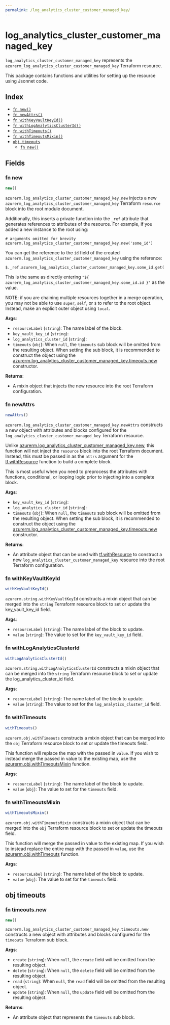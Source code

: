 ```yaml
---
permalink: /log_analytics_cluster_customer_managed_key/
---
```


# log_analytics_cluster_customer_managed_key

`log_analytics_cluster_customer_managed_key` represents the `azurerm_log_analytics_cluster_customer_managed_key` Terraform resource.



This package contains functions and utilities for setting up the resource using Jsonnet code.


## Index

* [`fn new()`](#fn-new)
* [`fn newAttrs()`](#fn-newattrs)
* [`fn withKeyVaultKeyId()`](#fn-withkeyvaultkeyid)
* [`fn withLogAnalyticsClusterId()`](#fn-withloganalyticsclusterid)
* [`fn withTimeouts()`](#fn-withtimeouts)
* [`fn withTimeoutsMixin()`](#fn-withtimeoutsmixin)
* [`obj timeouts`](#obj-timeouts)
  * [`fn new()`](#fn-timeoutsnew)

## Fields

### fn new

```ts
new()
```


`azurerm.log_analytics_cluster_customer_managed_key.new` injects a new `azurerm_log_analytics_cluster_customer_managed_key` Terraform `resource`
block into the root module document.

Additionally, this inserts a private function into the `_ref` attribute that generates references to attributes of the
resource. For example, if you added a new instance to the root using:

    # arguments omitted for brevity
    azurerm.log_analytics_cluster_customer_managed_key.new('some_id')

You can get the reference to the `id` field of the created `azurerm.log_analytics_cluster_customer_managed_key` using the reference:

    $._ref.azurerm_log_analytics_cluster_customer_managed_key.some_id.get('id')

This is the same as directly entering `"${ azurerm_log_analytics_cluster_customer_managed_key.some_id.id }"` as the value.

NOTE: if you are chaining multiple resources together in a merge operation, you may not be able to use `super`, `self`,
or `$` to refer to the root object. Instead, make an explicit outer object using `local`.

**Args**:
  - `resourceLabel` (`string`): The name label of the block.
  - `key_vault_key_id` (`string`): 
  - `log_analytics_cluster_id` (`string`): 
  - `timeouts` (`obj`):  When `null`, the `timeouts` sub block will be omitted from the resulting object. When setting the sub block, it is recommended to construct the object using the [azurerm.log_analytics_cluster_customer_managed_key.timeouts.new](#fn-loganalyticsclustercustomermanagedkeytimeoutsnew) constructor.

**Returns**:
- A mixin object that injects the new resource into the root Terraform configuration.


### fn newAttrs

```ts
newAttrs()
```


`azurerm.log_analytics_cluster_customer_managed_key.newAttrs` constructs a new object with attributes and blocks configured for the `log_analytics_cluster_customer_managed_key`
Terraform resource.

Unlike [azurerm.log_analytics_cluster_customer_managed_key.new](#fn-loganalyticsclustercustomermanagedkeynew), this function will not inject the `resource`
block into the root Terraform document. Instead, this must be passed in as the `attrs` argument for the
[tf.withResource](https://github.com/tf-libsonnet/core/tree/main/docs#fn-withresource) function to build a complete block.

This is most useful when you need to preprocess the attributes with functions, conditional, or looping logic prior to
injecting into a complete block.

**Args**:
  - `key_vault_key_id` (`string`): 
  - `log_analytics_cluster_id` (`string`): 
  - `timeouts` (`obj`):  When `null`, the `timeouts` sub block will be omitted from the resulting object. When setting the sub block, it is recommended to construct the object using the [azurerm.log_analytics_cluster_customer_managed_key.timeouts.new](#fn-loganalyticsclustercustomermanagedkeytimeoutsnew) constructor.

**Returns**:
  - An attribute object that can be used with [tf.withResource](https://github.com/tf-libsonnet/core/tree/main/docs#fn-withresource) to construct a new `log_analytics_cluster_customer_managed_key` resource into the root Terraform configuration.


### fn withKeyVaultKeyId

```ts
withKeyVaultKeyId()
```

`azurerm.string.withKeyVaultKeyId` constructs a mixin object that can be merged into the `string`
Terraform resource block to set or update the key_vault_key_id field.



**Args**:
  - `resourceLabel` (`string`): The name label of the block to update.
  - `value` (`string`): The value to set for the `key_vault_key_id` field.


### fn withLogAnalyticsClusterId

```ts
withLogAnalyticsClusterId()
```

`azurerm.string.withLogAnalyticsClusterId` constructs a mixin object that can be merged into the `string`
Terraform resource block to set or update the log_analytics_cluster_id field.



**Args**:
  - `resourceLabel` (`string`): The name label of the block to update.
  - `value` (`string`): The value to set for the `log_analytics_cluster_id` field.


### fn withTimeouts

```ts
withTimeouts()
```

`azurerm.obj.withTimeouts` constructs a mixin object that can be merged into the `obj`
Terraform resource block to set or update the timeouts field.

This function will replace the map with the passed in `value`. If you wish to instead merge the
passed in value to the existing map, use the [azurerm.obj.withTimeoutsMixin](TODO) function.

**Args**:
  - `resourceLabel` (`string`): The name label of the block to update.
  - `value` (`obj`): The value to set for the `timeouts` field.


### fn withTimeoutsMixin

```ts
withTimeoutsMixin()
```

`azurerm.obj.withTimeoutsMixin` constructs a mixin object that can be merged into the `obj`
Terraform resource block to set or update the timeouts field.

This function will merge the passed in value to the existing map. If you wish
to instead replace the entire map with the passed in `value`, use the [azurerm.obj.withTimeouts](TODO)
function.


**Args**:
  - `resourceLabel` (`string`): The name label of the block to update.
  - `value` (`obj`): The value to set for the `timeouts` field.


## obj timeouts



### fn timeouts.new

```ts
new()
```


`azurerm.log_analytics_cluster_customer_managed_key.timeouts.new` constructs a new object with attributes and blocks configured for the `timeouts`
Terraform sub block.



**Args**:
  - `create` (`string`):  When `null`, the `create` field will be omitted from the resulting object.
  - `delete` (`string`):  When `null`, the `delete` field will be omitted from the resulting object.
  - `read` (`string`):  When `null`, the `read` field will be omitted from the resulting object.
  - `update` (`string`):  When `null`, the `update` field will be omitted from the resulting object.

**Returns**:
  - An attribute object that represents the `timeouts` sub block.
